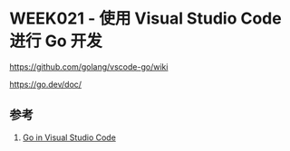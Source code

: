 # WEEK021 - 使用 Visual Studio Code 进行 Go 开发

https://github.com/golang/vscode-go/wiki

https://go.dev/doc/

## 参考

1. [Go in Visual Studio Code](https://code.visualstudio.com/docs/languages/go)

